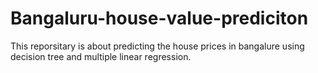 # Bangaluru-house-value-prediciton
This reporsitary is about predicting the house prices in bangalure using decision tree and multiple linear regression.

